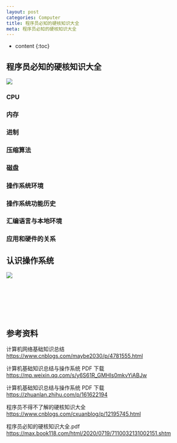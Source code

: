 ```yaml
---
layout: post
categories: Computer
title: 程序员必知的硬核知识大全
meta: 程序员必知的硬核知识大全
---
```

* content
{:toc}

## 程序员必知的硬核知识大全

![]({{site.baseurl}}/images/20210917/20210917103136.png)

### CPU



### 内存



### 进制



### 压缩算法



### 磁盘



### 操作系统环境



### 操作系统功能历史



### 汇编语言与本地环境



### 应用和硬件的关系




## 认识操作系统

![]({{site.baseurl}}/images/20210917/20210917103138.png)




<br/><br/><br/><br/><br/>
## 参考资料

计算机网络基础知识总结 <https://www.cnblogs.com/maybe2030/p/4781555.html>

计算机基础知识总结与操作系统 PDF 下载 <https://mp.weixin.qq.com/s/y6S61R_GMHIs0mkvYiABJw>

计算机基础知识总结与操作系统 PDF 下载 <https://zhuanlan.zhihu.com/p/161622194>

程序员不得不了解的硬核知识大全 <https://www.cnblogs.com/cxuanblog/p/12195745.html>

程序员必知的硬核知识大全.pdf <https://max.book118.com/html/2020/0719/7110032131002151.shtm>

